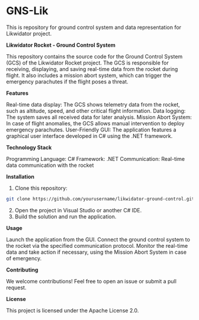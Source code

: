 # GNS-Lik
This is repository for ground control system and data representation for Likwidator project.

**Likwidator Rocket - Ground Control System**

This repository contains the source code for the Ground Control System (GCS) of the Likwidator Rocket project. The GCS is responsible for receiving, displaying, and saving real-time data from the rocket during flight. It also includes a mission abort system, which can trigger the emergency parachutes if the flight poses a threat.

**Features**

Real-time data display: The GCS shows telemetry data from the rocket, such as altitude, speed, and other critical flight information.
Data logging: The system saves all received data for later analysis.
Mission Abort System: In case of flight anomalies, the GCS allows manual intervention to deploy emergency parachutes.
User-Friendly GUI: The application features a graphical user interface developed in C# using the .NET framework.

**Technology Stack**

Programming Language: C#
Framework: .NET
Communication: Real-time data communication with the rocket

**Installation**

1. Clone this repository:

```bash
git clone https://github.com/yourusername/likwidator-ground-control.git
```
2. Open the project in Visual Studio or another C# IDE.
3. Build the solution and run the application.

**Usage**

Launch the application from the GUI.
Connect the ground control system to the rocket via the specified communication protocol.
Monitor the real-time data and take action if necessary, using the Mission Abort System in case of emergency.

**Contributing**

We welcome contributions! Feel free to open an issue or submit a pull request.

**License**

This project is licensed under the Apache License 2.0.
